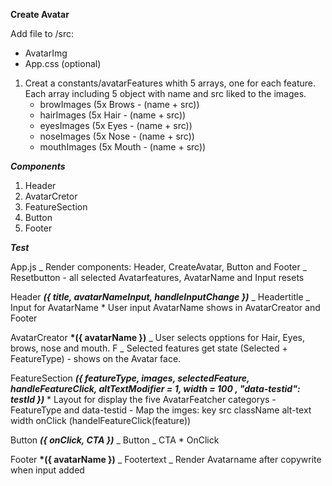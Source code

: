 **Create Avatar**

Add file to /src:

-   AvatarImg
-   App.css (optional)

1. Creat a constants/avatarFeatures whith 5 arrays, one for each feature. Each array including 5 object with name and src liked to the images.
    - browImages (5x Brows - (name + src))
    - hairImages (5x Hair - (name + src))
    - eyesImages (5x Eyes - (name + src))
    - noseImages (5x Nose - (name + src))
    - mouthImages (5x Mouth - (name + src))

**_Components_**

1. Header
2. AvatarCretor
3. FeatureSection
4. Button
5. Footer

**_Test_**

App.js
_ Render components: Header, CreateAvatar, Button and Footer
_ Resetbutton - all selected Avatarfeatures, AvatarName and Input resets

Header **_({ title, avatarNameInput, handleInputChange })_**
_ Headertitle
_ Input for AvatarName \* User input AvatarName shows in AvatarCreator and Footer

AvatarCreator **\*({ avatarName })**
_ User selects opptions for Hair, Eyes, brows, nose and mouth. F
_ Selected features get state (Selected + FeatureType) - shows on the Avatar face.

FeatureSection **_({ featureType, images, selectedFeature, handleFeatureClick, altTextModifier = 1, width = 100 , "data-testid": testId })_** \* Layout for display the five AvatarFeatcher categorys - FeatureType and data-testid - Map the imges:
key
src
className
alt-text
width
onClick (handelFeatureClick(feature))

Button **_({ onClick, CTA })_**
_ Button
_ CTA \* OnClick

Footer **\*({ avatarName })**
_ Footertext
_ Render Avatarname after copywrite when input added
